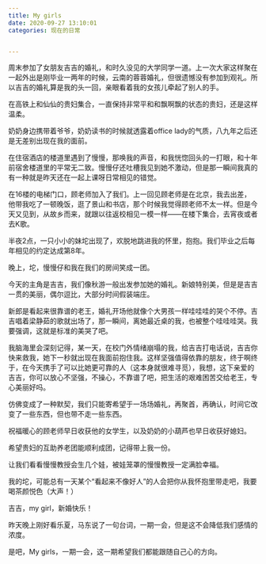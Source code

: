 ```yaml
---
title: My girls
date: 2020-09-27 13:10:01
categories: 现在的日常


---
```



​周末参加了女朋友吉吉的婚礼，和时久没见的大学同学一道。上一次大家这样聚在一起外出是刚毕业一两年的时候，云南的蓉蓉婚礼，但很遗憾没有参加到观礼。所以吉吉的婚礼算是我的头一回，亲眼看着我的女孩儿牵起了别人的手。

 

在高铁上和仙仙的贵妇集合，一直保持非常平和和飘啊飘的状态的贵妇，还是这样温柔。

奶奶身边携带着爷爷，奶奶读书的时候就透露着office lady的气质，八九年之后还是无差别出现在我的面前。

 

在住宿酒店的楼道里遇到了慢慢，那唤我的声音，和我恍惚回头的一打眼，和十年前宿舍楼道里的平常无二致。慢慢仔还吐槽我见到她不激动，但是那一瞬间我真的有一种就是昨天还在一起上课呀日常相见的错觉。

 

在16楼的电梯门口，顾老师加入了我们。上一回见顾老师是在北京，我去出差，他带我吃了一顿晚饭，逛了景山和书店，那个时候我觉得顾老师不太一样。但是今天又见到，从故乡而来，就跟以往返校相见一模一样——在楼下集合，去宵夜或者去K歌。

 

半夜2点，一只小小的妹坨出现了，欢脱地跳进我的怀里，抱抱。我们毕业之后每年相见的约定达成第8年。

 

晚上，坨，慢慢仔和我在我们的房间笑成一团。

 

今天的主角是吉吉，我们像秋游一般出发参加她的婚礼。新娘特别美，但是是吉吉一贯的美丽，偶尔逗比，大部分时间假装端庄。

 

新郎是看起来很靠谱的老王，婚礼开场他就像个大男孩一样哇哇哇的哭个不停。吉吉唱着梁静茹的歌就出场了，那一瞬间，离她最近桌的我，也被整个哇哇哇哭。我要强调，这就是标准的美哭了吧。

 

我脑海里会深刻记得，某一天，在校门外情绪崩塌的我，给吉吉打电话说，吉吉你快来救我，她下一秒就出现在我面前抱住我。这样坚强值得依靠的朋友，终于啊终于，在今天携手了可以比她更可靠的人（这本身就很难寻觅），我想，这下亲爱的吉吉，你可以放心不坚强，不操心，不靠谱了吧，把生活的艰难困苦交给老王，专心美丽好吗。

 

仿佛变成了一种默契，我们只能寄希望于一场场婚礼，再聚首，再确认，时间它改变了一些东西，但也带不走一些东西。

 

祝福暖心的顾老师早日收获他的女学生，以及奶奶的小葫芦也早日收获好媳妇。

希望贵妇的互助养老团能顺利成团，记得带上我一份。

让我们看看慢慢教授会生几个娃，被娃笼罩的慢慢教授一定满脸幸福。

我的坨，可能总有一天某个“看起来不像好人”的人会把你从我怀抱里带走吧，我要喝茶颜悦色（大声！）

吉吉，my girl，新婚快乐！

 

昨天晚上刚好看乐夏，马东说了一句台词，一期一会，但是这不会降低我们感情的浓度。

是吧，My girls，一期一会，这一期希望我们都能跟随自己心的方向。